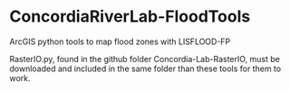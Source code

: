 # ConcordiaRiverLab-FloodTools
ArcGIS python tools to map flood zones with LISFLOOD-FP

RasterIO.py, found in the github folder Concordia-Lab-RasterIO, must be downloaded and included in the same folder than these tools for them to work.
